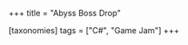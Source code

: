+++
title = "Abyss Boss Drop"

[taxonomies]
tags = ["C#", "Game Jam"]
+++


<!-- +++ --> 
<!-- title = "Code Blocks Theme" --> 
<!-- description = "Sample article showcasing syntax highlighting and formatting for Code Blocks with a custom theme." --> 
<!-- date = 2022-05-16T15:00:00Z --> 
<!-- draft = false -->

<!-- [taxonomies] --> 
<!-- tags = ["Features","Markdown"] --> 

<!-- [extra] --> 
<!-- keywords = "Code, Code Blocks, Syntax, Syntax Highlighting, Theme" --> 
<!-- toc = true --> 
<!-- series = "Features" --> 
<!-- +++ -->
